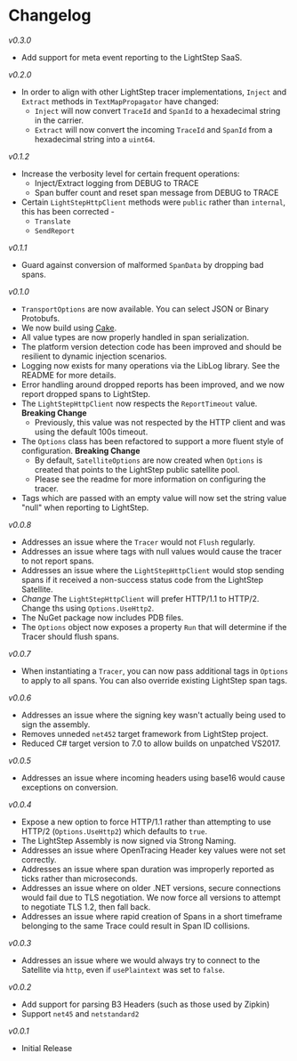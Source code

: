# Changelog

_v0.3.0_
- Add support for meta event reporting to the LightStep SaaS.

_v0.2.0_
- In order to align with other LightStep tracer implementations, `Inject` and `Extract` methods in `TextMapPropagator` have changed:
  - `Inject` will now convert `TraceId` and `SpanId` to a hexadecimal string in the carrier.
  - `Extract` will now convert the incoming `TraceId` and `SpanId` from a hexadecimal string into a `uint64`. 

_v0.1.2_
- Increase the verbosity level for certain frequent operations:
  - Inject/Extract logging from DEBUG to TRACE
  - Span buffer count and reset span message from DEBUG to TRACE
- Certain `LightStepHttpClient` methods were `public` rather than `internal`, this has been corrected -
  - `Translate`
  - `SendReport`

_v0.1.1_
- Guard against conversion of malformed `SpanData` by dropping bad spans.

_v0.1.0_
- `TransportOptions` are now available. You can select JSON or Binary Protobufs.
- We now build using [Cake](https://cakebuild.net).
- All value types are now properly handled in span serialization.
- The platform version detection code has been improved and should be resilient to dynamic injection scenarios.
- Logging now exists for many operations via the LibLog library. See the README for more details.
- Error handling around dropped reports has been improved, and we now report dropped spans to LightStep.
- The `LightStepHttpClient` now respects the `ReportTimeout` value. **Breaking Change**
  - Previously, this value was not respected by the HTTP client and was using the default 100s timeout.
- The `Options` class has been refactored to support a more fluent style of configuration. **Breaking Change**
  - By default, `SatelliteOptions` are now created when `Options` is created that points to the LightStep public satellite pool.
  - Please see the readme for more information on configuring the tracer.
- Tags which are passed with an empty value will now set the string value "null" when reporting to LightStep.
 
_v0.0.8_
- Addresses an issue where the `Tracer` would not `Flush` regularly.
- Addresses an issue where tags with null values would cause the tracer to not report spans.
- Addresses an issue where the `LightStepHttpClient` would stop sending spans if it received a non-success status code from the LightStep Satellite.
- *Change* The `LightStepHttpClient` will prefer HTTP/1.1 to HTTP/2. Change ths using `Options.UseHttp2`.
- The NuGet package now includes PDB files.
- The `Options` object now exposes a property `Run` that will determine if the Tracer should flush spans.

_v0.0.7_
- When instantiating a `Tracer`, you can now pass additional tags in `Options` to apply to all spans. You can also override existing LightStep span tags.

_v0.0.6_
- Addresses an issue where the signing key wasn't actually being used to sign the assembly.
- Removes unneded `net452` target framework from LightStep project.
- Reduced C# target version to 7.0 to allow builds on unpatched VS2017.

_v0.0.5_
- Addresses an issue where incoming headers using base16 would cause exceptions on conversion.

_v0.0.4_
- Expose a new option to force HTTP/1.1 rather than attempting to use HTTP/2 (`Options.UseHttp2`) which defaults to `true`.
- The LightStep Assembly is now signed via Strong Naming.
- Addresses an issue where OpenTracing Header key values were not set correctly.
- Addresses an issue where span duration was improperly reported as ticks rather than microseconds.
- Addresses an issue where on older .NET versions, secure connections would fail due to TLS negotiation. We now force all versions to attempt to negotiate TLS 1.2, then fall back.
- Addresses an issue where rapid creation of Spans in a short timeframe belonging to the same Trace could result in Span ID collisions.

_v0.0.3_
- Addresses an issue where we would always try to connect to the Satellite via `http`, even if `usePlaintext` was set to `false`.

_v0.0.2_ 
- Add support for parsing B3 Headers (such as those used by Zipkin)
- Support `net45` and `netstandard2`

_v0.0.1_
- Initial Release
